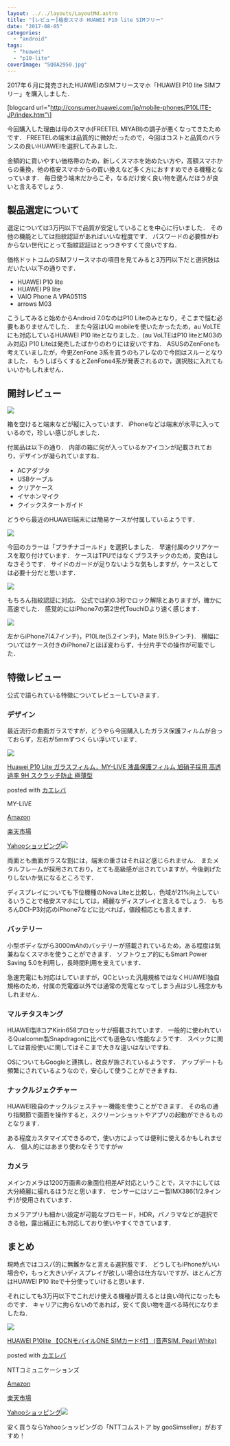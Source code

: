```yaml
---
layout: ../../layouts/LayoutMd.astro
title: "[レビュー]格安スマホ HUAWEI P10 lite SIMフリー"
date: "2017-08-05"
categories: 
  - "android"
tags: 
  - "huawei"
  - "p10-lite"
coverImage: "5Q0A2950.jpg"
---
```


2017年６月に発売されたHUAWEIのSIMフリースマホ「HUAWEI P10 lite SIMフリー」を購入しました．

\[blogcard url="http://consumer.huawei.com/jp/mobile-phones/P10LITE-JP/index.htm"\]

今回購入した理由は母のスマホ(FREETEL MIYABI)の調子が悪くなってきたためです． FREETELの端末は品質的に微妙だったので，今回はコストと品質のバランスの良いHUAWEIを選択してみました．

金額的に買いやすい価格帯のため，新しくスマホを始めたい方や，高額スマホからの乗換，他の格安スマホからの買い換えなど多く方におすすめできる機種となっています． 毎日使う端末だからこそ，なるだけ安く良い物を選んだほうが良いと言えるでしょう．

## 製品選定について

選定については3万円以下で品質が安定していることを中心に行いました． その他の機能としては指紋認証があればいいな程度です． パスワードの必要性がわからない世代にとって指紋認証はとっつきやすくて良いですね．

価格ドットコムのSIMフリースマホの項目を見てみると3万円以下だと選択肢はだいたい以下の通りです．

- HUAWEI P10 lite
- HUAWEI P9 lite
- VAIO Phone A VPA0511S
- arrows M03

こうしてみると始めからAndroid 7.0なのはP10 Liteのみとなり，そこまで悩む必要もありませんでした． また今回はUQ mobileを使いたかったため，au VoLTEにも対応しているHUAWEI P10 liteとなりました．(au VoLTEはP10 liteとM03のみ対応) P10 Liteは発売したばかりのわりには安いですね． ASUSのZenFoneも考えていましたが，今更ZenFone 3系を買うのもアレなので今回はスルーとなりました． もうしばらくするとZenFone4系が発表されるので，選択肢に入れてもいいかもしれません．

## 開封レビュー

[![](/wp/images/5Q0A2948.jpg)](https://mizuka123.net/gallery/20170802_HUAWEI%20P10%20lite%20SIM%E3%83%95%E3%83%AA%E3%83%BC/index.html)

箱を空けると端末などが縦に入っています． iPhoneなどは端末が水平に入っているので，珍しい感じがしました．

付属品は以下の通り． 内部の箱に何が入っているかアイコンが記載されており，デザインが凝られていますね．

- ACアダプタ
- USBケーブル
- クリアケース
- イヤホンマイク
- クイックスタートガイド

どうやら最近のHUAWEI端末には簡易ケースが付属しているようです．

[![](/wp/images/5Q0A2950.jpg)](https://mizuka123.net/gallery/20170802_HUAWEI%20P10%20lite%20SIM%E3%83%95%E3%83%AA%E3%83%BC/index.html)

今回のカラーは「プラチナゴールド」を選択しました． 早速付属のクリアケースを取り付けています． ケースはTPUではなくプラスチックのため，変色はしなさそうです． サイドのガードが足りないような気もしますが，ケースとしては必要十分だと思います．

[![](/wp/images/5Q0A2951.jpg)](https://mizuka123.net/gallery/20170802_HUAWEI%20P10%20lite%20SIM%E3%83%95%E3%83%AA%E3%83%BC/index.html)

もちろん指紋認証に対応． 公式では約0.3秒でロック解除とありますが，確かに高速でした． 感覚的にはiPhone7の第2世代TouchIDより速く感じます．

[![](/wp/images/5Q0A2956.jpg)](https://mizuka123.net/gallery/20170802_HUAWEI%20P10%20lite%20SIM%E3%83%95%E3%83%AA%E3%83%BC/index.html)

左からiPhone7(4.7インチ)，P10Lite(5.2インチ)，Mate 9(5.9インチ)． 横幅についてはケース付きのiPhone7とほぼ変わらず，十分片手での操作が可能でした．

## 特徴レビュー

公式で語られている特徴についてレビューしていきます．

### デザイン

最近流行の曲面ガラスですが，どうやら今回購入したガラス保護フィルムが合っておらず，左右が5mmずつくらい浮いています．

[![](/wp/images/51Kb8kWeRTL._SL160_.jpg)](http://www.amazon.co.jp/exec/obidos/ASIN/B073PPJZQ6/mizuka123-22/)

[Huawei P10 Lite ガラスフィルム，MY-LIVE 液晶保護フィルム 旭硝子採用 高透過率 9H スクラッチ防止 極薄型](http://www.amazon.co.jp/exec/obidos/ASIN/B073PPJZQ6/mizuka123-22/)

posted with [カエレバ](http://kaereba.com)

MY-LIVE

[Amazon](http://www.amazon.co.jp/gp/search?keywords=Huawei%20P10%20Lite%20%E3%82%AC%E3%83%A9%E3%82%B9%E3%83%95%E3%82%A3%E3%83%AB%E3%83%A0%EF%BC%8CMY-LIVE%20%E6%B6%B2%E6%99%B6%E4%BF%9D%E8%AD%B7%E3%83%95%E3%82%A3%E3%83%AB%E3%83%A0%20%E6%97%AD%E7%A1%9D%E5%AD%90%E6%8E%A1%E7%94%A8%20%E9%AB%98%E9%80%8F%E9%81%8E%E7%8E%87%209H%20%E3%82%B9%E3%82%AF%E3%83%A9%E3%83%83%E3%83%81%E9%98%B2%E6%AD%A2%20%E6%A5%B5%E8%96%84%E5%9E%8B&__mk_ja_JP=%E3%82%AB%E3%82%BF%E3%82%AB%E3%83%8A&tag=mizuka123-22)

[楽天市場](https://hb.afl.rakuten.co.jp/hgc/032b53ee.4b34c5ee.0f4a541e.f440145e/?pc=http%3A%2F%2Fsearch.rakuten.co.jp%2Fsearch%2Fmall%2FHuawei%2520P10%2520Lite%2520%25E3%2582%25AC%25E3%2583%25A9%25E3%2582%25B9%25E3%2583%2595%25E3%2582%25A3%25E3%2583%25AB%25E3%2583%25A0%25EF%25BC%258CMY-LIVE%2520%25E6%25B6%25B2%25E6%2599%25B6%25E4%25BF%259D%25E8%25AD%25B7%25E3%2583%2595%25E3%2582%25A3%25E3%2583%25AB%25E3%2583%25A0%2520%25E6%2597%25AD%25E7%25A1%259D%25E5%25AD%2590%25E6%258E%25A1%25E7%2594%25A8%2520%25E9%25AB%2598%25E9%2580%258F%25E9%2581%258E%25E7%258E%2587%25209H%2520%25E3%2582%25B9%25E3%2582%25AF%25E3%2583%25A9%25E3%2583%2583%25E3%2583%2581%25E9%2598%25B2%25E6%25AD%25A2%2520%25E6%25A5%25B5%25E8%2596%2584%25E5%259E%258B%2F-%2Ff.1-p.1-s.1-sf.0-st.A-v.2%3Fx%3D0%26scid%3Daf_ich_link_urltxt%26m%3Dhttp%3A%2F%2Fm.rakuten.co.jp%2F)

[Yahooショッピング![](//ad.jp.ap.valuecommerce.com/servlet/gifbanner?sid=3066752&pid=881990642)](//ck.jp.ap.valuecommerce.com/servlet/referral?sid=3066752&pid=881990642&vc_url=http%3A%2F%2Fsearch.shopping.yahoo.co.jp%2Fsearch%3Fp%3DHuawei%2520P10%2520Lite%2520%25E3%2582%25AC%25E3%2583%25A9%25E3%2582%25B9%25E3%2583%2595%25E3%2582%25A3%25E3%2583%25AB%25E3%2583%25A0%25EF%25BC%258CMY-LIVE%2520%25E6%25B6%25B2%25E6%2599%25B6%25E4%25BF%259D%25E8%25AD%25B7%25E3%2583%2595%25E3%2582%25A3%25E3%2583%25AB%25E3%2583%25A0%2520%25E6%2597%25AD%25E7%25A1%259D%25E5%25AD%2590%25E6%258E%25A1%25E7%2594%25A8%2520%25E9%25AB%2598%25E9%2580%258F%25E9%2581%258E%25E7%258E%2587%25209H%2520%25E3%2582%25B9%25E3%2582%25AF%25E3%2583%25A9%25E3%2583%2583%25E3%2583%2581%25E9%2598%25B2%25E6%25AD%25A2%2520%25E6%25A5%25B5%25E8%2596%2584%25E5%259E%258B&vcptn=kaereba)

両面とも曲面ガラスな割には，端末の重さはそれほど感じられません． またメタルフレームが採用されており，とても高級感が出されていますが，今後剥げたりしないか気になるところです．

ディスプレイについても下位機種のNova Liteと比較し，色域が21%向上しているいうことで格安スマホにしては，綺麗なディスプレイと言えるでしょう． もちろんDCI-P3対応のiPhone7などに比べれば，値段相応とも言えます．

### バッテリー

小型ボディながら3000mAhのバッテリーが搭載されているため，ある程度は気兼ねなくスマホを使うことができます． ソフトウェア的にもSmart Power Saving 5.0を利用し，長時間利用を支えています．

急速充電にも対応はしていますが，QCといった汎用規格ではなくHUAWEI独自規格のため，付属の充電器以外では通常の充電となってしまう点は少し残念かもしれません．

### マルチタスキング

HUAWEI製8コアKirin658プロセッサが搭載されています． 一般的に使われているQualcomm製Snapdragonに比べても遜色ない性能なようです． スペックに関しては普段使いに関してはそこまで大きな違いはないですね．

OSについてもGoogleと連携し，改良が施されているようです． アップデートも頻繁にされているようなので，安心して使うことができますね．

### ナックルジェクチャー

HUAWEI独自のナックルジェスチャー機能を使うことができます． その名の通り指関節で画面を操作すると，スクリーンショットやアプリの起動ができるものとなります．

ある程度カスタマイズできるので，使い方によっては便利に使えるかもしれません． 個人的にはあまり使わなそうですがｗ

### カメラ

メインカメラは1200万画素の象面位相差AF対応ということで，スマホにしては大分綺麗に撮れるほうだと思います． センサーにはソニー製IMX386(1/2.9インチ)が使用されています．

カメラアプリも細かい設定が可能なプロモード，HDR，パノラマなどが選択できる他，露出補正にも対応しており使いやすくできています．

## まとめ

現時点ではコスパ的に無難かなと言える選択肢です． どうしてもiPhoneがいい場合や，もっと大きいディスプレイが欲しい場合は仕方ないですが，ほとんど方はHUAWEI P10 liteで十分使っていけると思います．

それにしても3万円以下でこれだけ使える機種が買えるとは良い時代になったものです． キャリアに拘らないのであれば，安くて良い物を選べる時代になりましたね．

[![](/wp/images/41oV81C6RkL._SL160_.jpg)](http://www.amazon.co.jp/exec/obidos/ASIN/B071FGCSX8/mizuka123-22/)

[HUAWEI P10lite 【OCNモバイルONE SIMカード付】 (音声SIM, Pearl White)](http://www.amazon.co.jp/exec/obidos/ASIN/B071FGCSX8/mizuka123-22/)

posted with [カエレバ](http://kaereba.com)

NTTコミュニケーションズ

[Amazon](http://www.amazon.co.jp/gp/search?keywords=HUAWEI%20P10lite%20%E3%80%90OCN%E3%83%A2%E3%83%90%E3%82%A4%E3%83%ABONE%20SIM%E3%82%AB%E3%83%BC%E3%83%89%E4%BB%98%E3%80%91%20%28%E9%9F%B3%E5%A3%B0SIM%2C%20Pearl%20White%29&__mk_ja_JP=%E3%82%AB%E3%82%BF%E3%82%AB%E3%83%8A&tag=mizuka123-22)

[楽天市場](https://hb.afl.rakuten.co.jp/hgc/032b53ee.4b34c5ee.0f4a541e.f440145e/?pc=http%3A%2F%2Fsearch.rakuten.co.jp%2Fsearch%2Fmall%2FHUAWEI%2520P10lite%2520%25E3%2580%2590OCN%25E3%2583%25A2%25E3%2583%2590%25E3%2582%25A4%25E3%2583%25ABONE%2520SIM%25E3%2582%25AB%25E3%2583%25BC%25E3%2583%2589%25E4%25BB%2598%25E3%2580%2591%2520%2528%25E9%259F%25B3%25E5%25A3%25B0SIM%252C%2520Pearl%2520White%2529%2F-%2Ff.1-p.1-s.1-sf.0-st.A-v.2%3Fx%3D0%26scid%3Daf_ich_link_urltxt%26m%3Dhttp%3A%2F%2Fm.rakuten.co.jp%2F)

[Yahooショッピング![](//ad.jp.ap.valuecommerce.com/servlet/gifbanner?sid=3066752&pid=881990642)](//ck.jp.ap.valuecommerce.com/servlet/referral?sid=3066752&pid=881990642&vc_url=http%3A%2F%2Fsearch.shopping.yahoo.co.jp%2Fsearch%3Fp%3DHUAWEI%2520P10lite%2520%25E3%2580%2590OCN%25E3%2583%25A2%25E3%2583%2590%25E3%2582%25A4%25E3%2583%25ABONE%2520SIM%25E3%2582%25AB%25E3%2583%25BC%25E3%2583%2589%25E4%25BB%2598%25E3%2580%2591%2520%2528%25E9%259F%25B3%25E5%25A3%25B0SIM%252C%2520Pearl%2520White%2529&vcptn=kaereba)

安く買うならYahooショッピングの「NTTコムストア by gooSimseller」がおすすめ！
